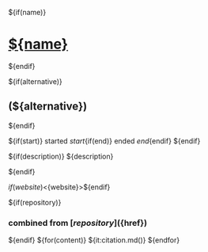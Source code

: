 
${if(name)}
# [${name}](./)
${endif}

${if(alternative)}
## (${alternative})
${endif}


${if(start)}
started ${start}${if(end)} ended ${end}${endif}
${endif}

${if(description)}
${description}

${endif}

${if(website)}<${website}>${endif}

${if(repository)}

### combined from [${repository}](${href})

${endif}
${for(content)}
${it:citation.md()}
${endfor}


